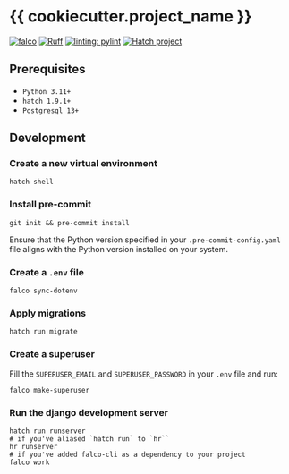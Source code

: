 # {{ cookiecutter.project_name }}

[![falco](https://img.shields.io/badge/built%20with-falco-success)](https://github.com/Tobi-De/falco)
[![Ruff](https://img.shields.io/endpoint?url=https://raw.githubusercontent.com/astral-sh/ruff/main/assets/badge/v2.json)](https://github.com/astral-sh/ruff)
[![linting: pylint](https://img.shields.io/badge/linting-pylint-yellowgreen)](https://github.com/PyCQA/pylint)
[![Hatch project](https://img.shields.io/badge/%F0%9F%A5%9A-Hatch-4051b5.svg)](https://github.com/pypa/hatch)

## Prerequisites

- `Python 3.11+`
- `hatch 1.9.1+`
- `Postgresql 13+`

## Development

### Create a new virtual environment

```shell
hatch shell
```

### Install pre-commit

```shell
git init && pre-commit install
```

Ensure that the Python version specified in your `.pre-commit-config.yaml` file aligns with the Python version installed on your system.

### Create a `.env` file

```shell
falco sync-dotenv
```

### Apply migrations

```shell
hatch run migrate
```

### Create a superuser

Fill the `SUPERUSER_EMAIL` and `SUPERUSER_PASSWORD` in your `.env` file and run:

```shell
falco make-superuser
```

### Run the django development server

```shell
hatch run runserver
# if you've aliased `hatch run` to `hr``
hr runserver
# if you've added falco-cli as a dependency to your project
falco work
```
